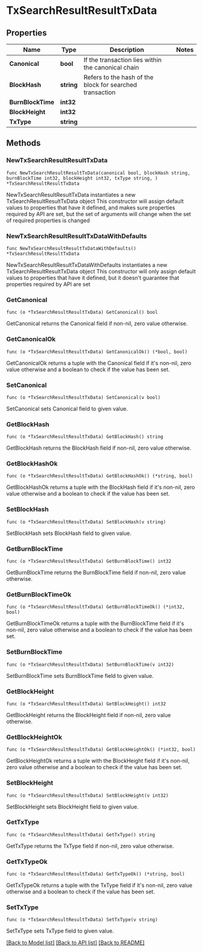 # TxSearchResultResultTxData

## Properties

Name | Type | Description | Notes
------------ | ------------- | ------------- | -------------
**Canonical** | **bool** | If the transaction lies within the canonical chain | 
**BlockHash** | **string** | Refers to the hash of the block for searched transaction | 
**BurnBlockTime** | **int32** |  | 
**BlockHeight** | **int32** |  | 
**TxType** | **string** |  | 

## Methods

### NewTxSearchResultResultTxData

`func NewTxSearchResultResultTxData(canonical bool, blockHash string, burnBlockTime int32, blockHeight int32, txType string, ) *TxSearchResultResultTxData`

NewTxSearchResultResultTxData instantiates a new TxSearchResultResultTxData object
This constructor will assign default values to properties that have it defined,
and makes sure properties required by API are set, but the set of arguments
will change when the set of required properties is changed

### NewTxSearchResultResultTxDataWithDefaults

`func NewTxSearchResultResultTxDataWithDefaults() *TxSearchResultResultTxData`

NewTxSearchResultResultTxDataWithDefaults instantiates a new TxSearchResultResultTxData object
This constructor will only assign default values to properties that have it defined,
but it doesn't guarantee that properties required by API are set

### GetCanonical

`func (o *TxSearchResultResultTxData) GetCanonical() bool`

GetCanonical returns the Canonical field if non-nil, zero value otherwise.

### GetCanonicalOk

`func (o *TxSearchResultResultTxData) GetCanonicalOk() (*bool, bool)`

GetCanonicalOk returns a tuple with the Canonical field if it's non-nil, zero value otherwise
and a boolean to check if the value has been set.

### SetCanonical

`func (o *TxSearchResultResultTxData) SetCanonical(v bool)`

SetCanonical sets Canonical field to given value.


### GetBlockHash

`func (o *TxSearchResultResultTxData) GetBlockHash() string`

GetBlockHash returns the BlockHash field if non-nil, zero value otherwise.

### GetBlockHashOk

`func (o *TxSearchResultResultTxData) GetBlockHashOk() (*string, bool)`

GetBlockHashOk returns a tuple with the BlockHash field if it's non-nil, zero value otherwise
and a boolean to check if the value has been set.

### SetBlockHash

`func (o *TxSearchResultResultTxData) SetBlockHash(v string)`

SetBlockHash sets BlockHash field to given value.


### GetBurnBlockTime

`func (o *TxSearchResultResultTxData) GetBurnBlockTime() int32`

GetBurnBlockTime returns the BurnBlockTime field if non-nil, zero value otherwise.

### GetBurnBlockTimeOk

`func (o *TxSearchResultResultTxData) GetBurnBlockTimeOk() (*int32, bool)`

GetBurnBlockTimeOk returns a tuple with the BurnBlockTime field if it's non-nil, zero value otherwise
and a boolean to check if the value has been set.

### SetBurnBlockTime

`func (o *TxSearchResultResultTxData) SetBurnBlockTime(v int32)`

SetBurnBlockTime sets BurnBlockTime field to given value.


### GetBlockHeight

`func (o *TxSearchResultResultTxData) GetBlockHeight() int32`

GetBlockHeight returns the BlockHeight field if non-nil, zero value otherwise.

### GetBlockHeightOk

`func (o *TxSearchResultResultTxData) GetBlockHeightOk() (*int32, bool)`

GetBlockHeightOk returns a tuple with the BlockHeight field if it's non-nil, zero value otherwise
and a boolean to check if the value has been set.

### SetBlockHeight

`func (o *TxSearchResultResultTxData) SetBlockHeight(v int32)`

SetBlockHeight sets BlockHeight field to given value.


### GetTxType

`func (o *TxSearchResultResultTxData) GetTxType() string`

GetTxType returns the TxType field if non-nil, zero value otherwise.

### GetTxTypeOk

`func (o *TxSearchResultResultTxData) GetTxTypeOk() (*string, bool)`

GetTxTypeOk returns a tuple with the TxType field if it's non-nil, zero value otherwise
and a boolean to check if the value has been set.

### SetTxType

`func (o *TxSearchResultResultTxData) SetTxType(v string)`

SetTxType sets TxType field to given value.



[[Back to Model list]](../README.md#documentation-for-models) [[Back to API list]](../README.md#documentation-for-api-endpoints) [[Back to README]](../README.md)


